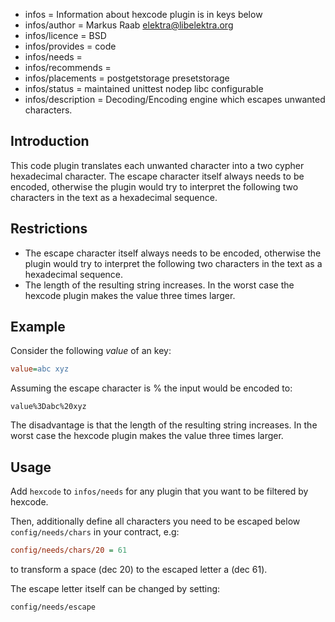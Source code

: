 - infos = Information about hexcode plugin is in keys below
- infos/author = Markus Raab <elektra@libelektra.org>
- infos/licence = BSD
- infos/provides = code
- infos/needs =
- infos/recommends =
- infos/placements = postgetstorage presetstorage
- infos/status = maintained unittest nodep libc configurable
- infos/description = Decoding/Encoding engine which escapes unwanted characters.

## Introduction

This code plugin translates each unwanted character into a two cypher
hexadecimal character. The escape character itself always needs to be
encoded, otherwise the plugin would try to interpret the following two
characters in the text as a hexadecimal sequence.

## Restrictions

- The escape character itself always needs to be encoded, otherwise
  the plugin would try to interpret the following two characters in the
  text as a hexadecimal sequence.
- The length of the resulting string increases. In the worst case the
  hexcode plugin makes the value three times larger.

## Example

Consider the following _value_ of an key:

```ini
value=abc xyz
```

Assuming the escape character is % the input would be encoded to:

```
value%3Dabc%20xyz
```

The disadvantage is that the length of the resulting string increases.
In the worst case
the hexcode plugin makes the value three times larger.

## Usage

Add `hexcode` to `infos/needs` for any plugin that you want to be filtered
by hexcode.

Then, additionally define all characters you need to be escaped below
`config/needs/chars` in your contract, e.g:

```ini
config/needs/chars/20 = 61
```

to transform a space (dec 20) to the escaped letter a (dec 61).

The escape letter itself can be changed by setting:

```
config/needs/escape
```
